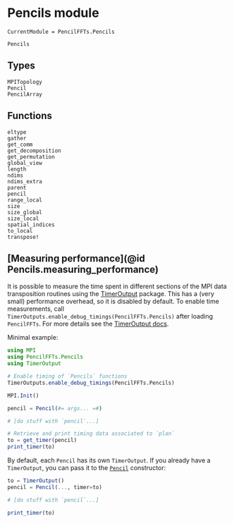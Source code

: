 # Pencils module

```@meta
CurrentModule = PencilFFTs.Pencils
```

```@docs
Pencils
```

## Types

```@docs
MPITopology
Pencil
PencilArray
```

## Functions

```@docs
eltype
gather
get_comm
get_decomposition
get_permutation
global_view
length
ndims
ndims_extra
parent
pencil
range_local
size
size_global
size_local
spatial_indices
to_local
transpose!
```

## [Measuring performance](@id Pencils.measuring_performance)

It is possible to measure the time spent in different sections of the MPI data transposition routines using the [TimerOutput](https://github.com/KristofferC/TimerOutputs.jl) package. This has a (very small) performance overhead, so it is disabled by default. To enable time measurements, call `TimerOutputs.enable_debug_timings(PencilFFTs.Pencils)` after loading `PencilFFTs`. For more details see the [TimerOutput docs](https://github.com/KristofferC/TimerOutputs.jl#overhead).

Minimal example:

```julia
using MPI
using PencilFFTs.Pencils
using TimerOutput

# Enable timing of `Pencils` functions
TimerOutputs.enable_debug_timings(PencilFFTs.Pencils)

MPI.Init()

pencil = Pencil(#= args... =#)

# [do stuff with `pencil`...]

# Retrieve and print timing data associated to `plan`
to = get_timer(pencil)
print_timer(to)
```

By default, each `Pencil` has its own `TimerOutput`. If you already have a `TimerOutput`, you can pass it to the [`Pencil`](@ref) constructor:

```julia
to = TimerOutput()
pencil = Pencil(..., timer=to)

# [do stuff with `pencil`...]

print_timer(to)
```
